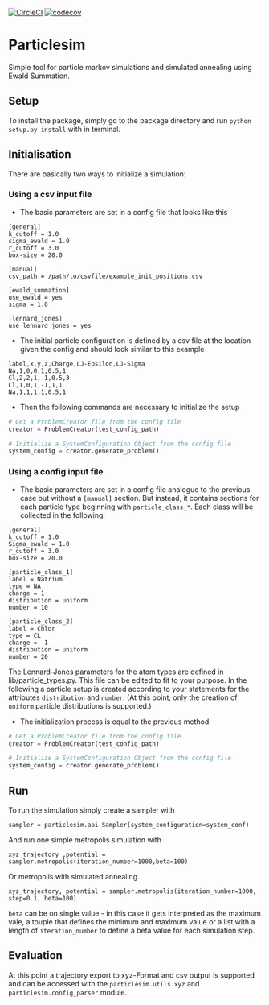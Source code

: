 [![CircleCI](https://circleci.com/gh/maqnius/compscie-mc/tree/master.svg?style=svg)](https://circleci.com/gh/maqnius/compscie-mc/tree/master)
[![codecov](https://codecov.io/gh/maqnius/compscie-mc/branch/master/graph/badge.svg)](https://codecov.io/gh/maqnius/compscie-mc/)


# Particlesim
Simple tool for particle markov simulations and simulated annealing using Ewald Summation.

## Setup

To install the package, simply go to the package directory and 
run `python setup.py install` with in terminal.

## Initialisation
There are basically two ways to initialize a simulation:

### Using a csv input file
+ The basic parameters are set in a config file that looks like this

```
[general]
k_cutoff = 1.0
sigma_ewald = 1.0
r_cutoff = 3.0
box-size = 20.0

[manual]
csv_path = /path/to/csvfile/example_init_positions.csv

[ewald_summation]
use_ewald = yes
sigma = 1.0

[lennard_jones]
use_lennard_jones = yes

```

+ The initial particle configuration is defined by a csv file at the location given the config and should look similar to this example

```
label,x,y,z,Charge,LJ-Epsilon,LJ-Sigma
Na,1,0,0,1,0.5,1
Cl,2,2,1,-1,0.5,3
Cl,1,0,1,-1,1,1
Na,1,1,1,1,0.5,1

```

+ Then the following commands are necessary to initialize the setup

```python
# Get a ProblemCreator file from the config file
creator = ProblemCreator(test_config_path)

# Initialize a SystemConfiguration Object from the config file
system_config = creator.generate_problem()
```

### Using a config input file
+ The basic parameters are set in a config file analogue to the previous case but without a `[manual]` section.
But instead, it contains sections for each particle type beginning with `particle_class_*`. Each class will be collected in the following.

```
[general]
k_cutoff = 1.0
Sigma_ewald = 1.0
r_cutoff = 3.0
box-size = 20.0

[particle_class_1]
label = Natrium
type = NA
charge = 1
distribution = uniform
number = 10

[particle_class_2]
label = Chlor
type = CL
charge = -1
distribution = uniform
number = 20

```
The Lennard-Jones parameters for the atom types are defined in lib/particle_types.py. This file can be edited to fit to your
purpose. In the following a particle setup is created according to your statements for the attributes `distribution` and `number`.
(At this point, only the creation of `uniform` particle distributions is supported.)

+ The initialization process is equal to the previous method

```python
# Get a ProblemCreator file from the config file
creator = ProblemCreator(test_config_path)

# Initialize a SystemConfiguration Object from the config file
system_config = creator.generate_problem()
```

## Run

To run the simulation simply create a sampler with
```
sampler = particlesim.api.Sampler(system_configuration=system_conf)
```

And run one simple metropolis simulation with
```
xyz_trajectory ,potential = sampler.metropolis(iteration_number=1000,beta=100)

```

Or metropolis with simulated annealing
```
xyz_trajectory, potential = sampler.metropolis(iteration_number=1000, step=0.1, beta=100)
```

`beta` can be on single value - in this case it gets interpreted as the maximum vale,
a touple that defines the minimum and maximum value or a list with a length of `iteration_number` to define
a beta value for each simulation step.

## Evaluation
At this point a trajectory export to xyz-Format and csv output is supported and can be accessed with the `particlesim.utils.xyz`
and `particlesim.config_parser` module.